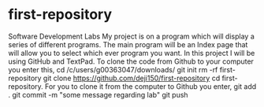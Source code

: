 # first-repository
Software Development Labs
My project is on a program which will display a series of different programs. The main program will be an Index page that will allow you to select which ever program you want. In this project I will be using GitHub and TextPad. To clone the code from Github to your computer you enter this, cd /c/users/g00363047/downloads/
git init
rm -rf first-repository
git clone https://github.com/deji150/first-repository
cd first-repository.
For you to clone it from the computer to Github you enter, 
git add .
git commit -m "some message regarding lab"
git push

